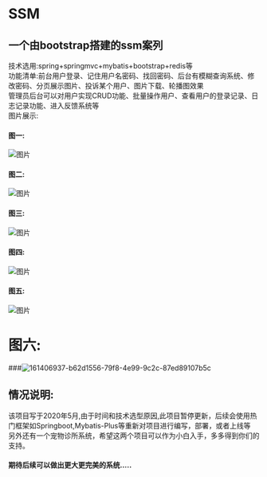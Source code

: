 # SSM
## 一个由bootstrap搭建的ssm案列
技术选用:spring+springmvc+mybatis+bootstrap+redis等  
功能清单:前台用户登录、记住用户名密码、找回密码、后台有模糊查询系统、修改密码、分页展示图片、投诉某个用户、图片下载、轮播图效果    
管理员后台可以对用户实现CRUD功能、批量操作用户、查看用户的登录记录、日志记录功能、进入反馈系统等  
图片展示:
#### 图一:
![图片](https://user-images.githubusercontent.com/58348278/161406390-e1ccf7f8-c4d3-4efd-aea0-eb646d726bda.png) 
#### 图二:
![图片](https://user-images.githubusercontent.com/58348278/161406604-bacbe357-b442-4be3-a77e-f5b348d76a0b.png)  
#### 图三:
![图片](https://user-images.githubusercontent.com/58348278/161406765-9a67a2cf-3f90-4b85-ba41-494f664583e0.png)  
#### 图四:  
![图片](https://user-images.githubusercontent.com/58348278/161406817-32780b26-aa0d-4fbc-985c-d6a1648f2d77.png)  
#### 图五: 
![图片](https://user-images.githubusercontent.com/58348278/161406850-dd77ff8b-604a-4b92-a232-89f1064899d1.png)  

# 图六:  
###![161406937-b62d1556-79f8-4e99-9c2c-87ed89107b5c](https://user-images.githubusercontent.com/58348278/164973179-def0f890-2d32-4eab-a198-4e3ce018bab3.PNG)

## 情况说明:
该项目写于2020年5月,由于时间和技术选型原因,此项目暂停更新，后续会使用热门框架如Springboot,Mybatis-Plus等重新对项目进行编写，部署，或者上线等  
另外还有一个宠物诊所系统，希望这两个项目可以作为小白入手，多多得到你们的支持。 

#### 期待后续可以做出更大更完美的系统.....


 





